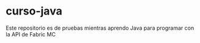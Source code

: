 # curso-java

Este repositorio es de pruebas mientras aprendo Java para programar con la API de Fabric MC
